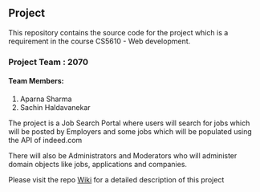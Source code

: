 ## Project

This repository contains the source code for the project which is a requirement in the course CS5610 - Web development.

### Project Team : 2070
#### Team Members:
1. Aparna Sharma
2. Sachin Haldavanekar

The project is a Job Search Portal where users will search for jobs which will be posted by Employers and some jobs which will be populated using the API of indeed.com

There will also be Administrators and Moderators who will administer domain objects like jobs, applications and companies.

Please visit the repo [Wiki](https://github.com/sachinh19/webdev-cs5610-project-team-2070/wiki) for a detailed description of this project


